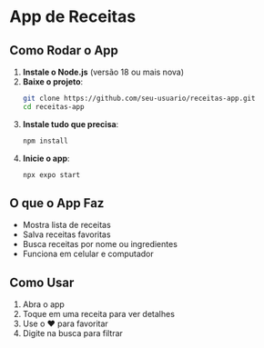 # App de Receitas

## Como Rodar o App

1. **Instale o Node.js** (versão 18 ou mais nova)
2. **Baixe o projeto**:
   ```bash
   git clone https://github.com/seu-usuario/receitas-app.git
   cd receitas-app
   ```
3. **Instale tudo que precisa**:
   ```bash
   npm install
   ```
4. **Inicie o app**:
   ```bash
   npx expo start
   ```

## O que o App Faz

- Mostra lista de receitas
- Salva receitas favoritas
- Busca receitas por nome ou ingredientes
- Funciona em celular e computador

## Como Usar

1. Abra o app
2. Toque em uma receita para ver detalhes
3. Use o ❤️ para favoritar
4. Digite na busca para filtrar
